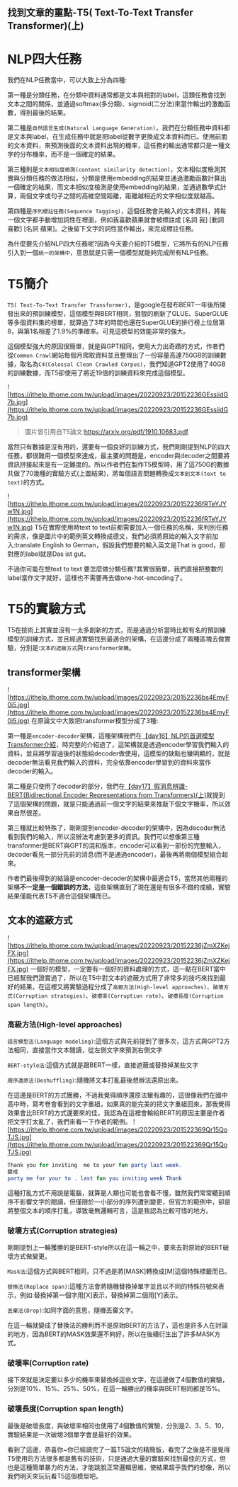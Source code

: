 ## 找到文章的重點-T5( Text-To-Text Transfer Transformer)(上)

# NLP四大任務

我們在NLP任務當中，可以大致上分為四種:

第一種是分類任務，在分類中資料通常都是文本與相對的label，這類任務會找到文本之間的關係，並通過softmax(多分類)、sigmoid(二分法)來當作輸出的激勵函數，得到最後的結果。

第二種是`自然語言生成(Natural Language Generation)`，我們在分類任務中資料都是文本與label，在生成任務中就是把label從數字更換成文本資料而已。使用前面的文本資料，來預測後面的文本資料出現的機率，這任務的輸出通常都只是一種文字的分布機率，而不是一個確定的結果。

第三種則是`文本相似度檢測(content similarity detection)`，文本相似度檢測其實與分類任務的做法相似，分類是使用embedding的結果並通過激勵函數計算出一個確定的結果，而文本相似度檢測是使用embedding的結果，並通過數學式計算，兩個文字或句子之間的高維空間距離，距離越相近的文字相似度就越高。

第四種是`序列標註任務(Sequence Tagging)`，這個任務會先輸入的文本資料，將每一個文字都手動增加詞性在裡面，例如我喜歡蘋果就會被標註成 [名詞 我] [動詞 喜歡] [名詞 蘋果]。之後留下文字的詞性當作輸出，來完成標註任務。

為什麼要先介紹NLP四大任務呢?因為今天要介紹的T5模型，它將所有的NLP任務引入到一個`統一的架構中`，意思就是只需一個模型就能夠完成所有NLP任務。

# T5簡介

`T5( Text-To-Text Transfer Transformer)`，是google在發布BERT一年後所開發出來的預訓練模型，這個模型與BERT相同，狠狠的刷新了GLUE、SuperGLUE等多個資料集的榜單，就算過了3年的時間也還在SuperGLUE的排行榜上位居第8，與第1名相差了1.9%的準確率。可見這模型的效能非常的強大。

這個模型強大的原因很簡單，就是與GPT相同，使用大力出奇蹟的方式，作者們從`Common Crawl`網站每個月爬取資料並且整理出了一份容量高達750GB的訓練數據，取名為`C4(Colossal Clean Crawled Corpus)`，我們知道GPT2使用了40GB的訓練數據，而T5卻使用了將近19倍的訓練資料來完成這個模型。

![https://ithelp.ithome.com.tw/upload/images/20220923/20152236GEssiidG7b.jpg](https://ithelp.ithome.com.tw/upload/images/20220923/20152236GEssiidG7b.jpg)

> 圖片皆引用自T5論文:https://arxiv.org/pdf/1910.10683.pdf

當然只有數據是沒有用的，還要有一個良好的訓練方式，我們剛剛提到NLP的四大任務，都很難用一個模型來達成，最主要的問題是，encoder與decoder之間要將資訊拼接起來是有一定難度的。所以作者們在製作T5模型時，用了這750G的數據共做了70幾種的實驗方式(上圖結果)，將每個語言問題轉換成`文本到文本(text to text)`的方式。

![https://ithelp.ithome.com.tw/upload/images/20220923/20152236fRTeYJYw1N.jpg](https://ithelp.ithome.com.tw/upload/images/20220923/20152236fRTeYJYw1N.jpg)
T5在實際使用時text to text前都需要加入一個任務的名稱，來判別任務的需求，像是圖片中的範例英文轉換成德文，我們必須將原始的輸入文字前加入:translate English to German，假設我們想要的輸入英文是That is good，那對應的label就是Das ist gut。

不過你可能在想text to text 要怎麼做分類任務?其實很簡單，我們直接把整數的label當作文字就好，這樣也不需要再去做one-hot-encoding了。

# T5的實驗方式

T5在技術上其實並沒有一太多創新的方式，而是通過分析當時比較有名的預訓練模型的訓練方式，並且經過實驗找到最適合的架構，在這邊分成了兩種區塊去做實驗，分別是:`文本的遮蔽方式`與`transformer架購`。

## transformer架構

![https://ithelp.ithome.com.tw/upload/images/20220923/20152236bs4EmyF0i5.jpg](https://ithelp.ithome.com.tw/upload/images/20220923/20152236bs4EmyF0i5.jpg)
在原論文中大致把transformer模型分成了3種:

第一種是`encoder-decoder`架構，這種架構我們在[【day16】NLP的首選模型Transformer介紹](https://ithelp.ithome.com.tw/articles/10294494)，時完整的介紹過了，這架構就是透過encoder學習我們輸入的資料，並且將學習過後的狀態給decoder做使用，這模型的缺點也蠻明顯的，就是decoder無法看見我們輸入的資料，完全依靠encoder學習到的資料來當作decoder的輸入。

第二種是只使用了decoder的部分，我們在[【day17】假消息辨識-BERT(Bidirectional Encoder Representations from Transformers)(上)](https://ithelp.ithome.com.tw/articles/10295113)就提到了這個架構的問題，就是只能通過前一個文字的結果來推敲下個文字機率，所以效果自然很差。

第三種就比較特殊了，剛剛提到encoder-decoder的架構中，因為decoder無法看到我們的輸入，所以沒辦法考慮到更多的資訊。我們可以想像第三種transformer是BERT與GPT的混和版本，encoder可以看到一部份的完整輸入，decoder看見一部分先前的消息(而不是通過encoder)，最後再將兩個模型組合起來。

作者們最後得到的結論是encoder-decoder的架構中最適合T5，當然其他兩種的架構**不一定是一個錯誤的方法**，這些架構直到了現在還是有很多不錯的成績，實驗結果僅能代表T5不適合這個架構而已。

## 文本的遮蔽方式

![https://ithelp.ithome.com.tw/upload/images/20220923/20152236jZmXZKejFX.jpg](https://ithelp.ithome.com.tw/upload/images/20220923/20152236jZmXZKejFX.jpg)
一個好的模型，一定要有一個好的資料處理的方式，這一點在BERT當中已經幫我們證實過了，所以在T5中對文本的遮蔽方式用了非常多的技巧來找到最好的結果，在這裡又將實驗過程分成了`高級方法(High-level approaches)`、`破壞方式(Corruption strategies)`、`破壞率(Corruption rate)`、`破壞長度(Corruption span length)`。

### 高級方法(High-level approaches)

`語言模型法(Language modeling)`:這個方式與先前提到了很多次，這方式與GPT2方法相同，直接當作文本閱讀，從左側文字來預測右側文字

`BERT-style法`:這個方式就是跟BERT一樣，直接遮蔽或替換掉某些文字

`順序還原法(Deshuffling)`:隨機將文本打亂最後想辦法還原出來。

在這邊是BERT的方式獲勝，不過我覺得順序還原法蠻有趣的，這很像我們在國中高中時，寫考卷會看到的文字重組，如果真的能完美的把文字重組回來，那我覺得效果會比BERT的方式還要來的佳，我認為在這裡會輸給BERT的原因主要是作者把文字打太亂了，我們來看一下作者的範例。
![https://ithelp.ithome.com.tw/upload/images/20220923/201522369Qr15QoTJS.jpg](https://ithelp.ithome.com.tw/upload/images/20220923/201522369Qr15QoTJS.jpg)

```kotlin
Thank you for inviting  me to your fun party last week.
變成
party me for your to . last fun you inviting week Thank
```

這種打亂方式不用說是電腦，就算是人類也可能也會看不懂，雖然我們常常聽到順序不影響文字的閱讀，但僅限於一小部分的序列遭到變更，但官方的範例中，卻是將整個文本的順序打亂，導致毫無邏輯可言，這是我認為比較可惜的地方。

### 破壞方式(Corruption strategies)

剛剛提到上一輪獲勝的是BERT-style所以在這一輪之中，要來去對原始的BERT破壞方式做變更。

`Mask法`:這個方式與BERT相同，只不過是將[MASK]轉換成[M]這個特殊標籤而已。

`替換法(Replace span)`:這種方法會將隨機替換掉單字並且以不同的特殊符號來表示，例如:替換掉第一個字用[X]表示，替換掉第二個用[Y]表示。

`丟棄法(Drop)`:如同字面的意思，隨機丟棄文字。

在這一輪就變成了替換法的勝利而不是原始BERT的方法了，這也是許多人在討論的地方，因為BERT的MASK效果還不夠好，所以在後續衍生出了許多MASK方式。

### 破壞率(Corruption rate)

接下來就是決定要以多少的機率來替換掉這些文字，在這邊做了4個數值的實驗，分別是10%、15%、25%、50%，在這一輪勝出的機率與BERT相同都是15%。

### 破壞長度(Corruption span length)

最後是破壞長度，與破壞率相同也使用了4個數值的實驗，分別是2、3、5、10，實驗結果是一次破壞3個單字會是最好的效果。

看到了這邊，恭喜你~你已經讀完了一篇T5論文的精簡版，看完了之後是不是覺得T5使用的方法很多都是舊有的技術，只是通過大量的實驗來找到最佳的方式，但也是這種簡單暴力的方法，才能跳脫正常邏輯思維，使結果超乎我們的想像，所以我們明天來玩玩看T5這個模型吧。

